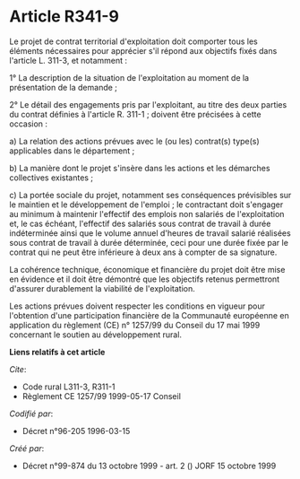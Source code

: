# Article R341-9

Le projet de contrat territorial d'exploitation doit comporter tous les éléments nécessaires pour apprécier s'il répond aux
objectifs fixés dans l'article L. 311-3, et notamment :

1° La description de la situation de l'exploitation au moment de la présentation de la demande ;

2° Le détail des engagements pris par l'exploitant, au titre des deux parties du contrat définies à l'article R. 311-1 ;
doivent être précisées à cette occasion :

a) La relation des actions prévues avec le (ou les) contrat(s) type(s) applicables dans le département ;

b) La manière dont le projet s'insère dans les actions et les démarches collectives existantes ;

c) La portée sociale du projet, notamment ses conséquences prévisibles sur le maintien et le développement de l'emploi ; le
contractant doit s'engager au minimum à maintenir l'effectif des emplois non salariés de l'exploitation et, le cas échéant,
l'effectif des salariés sous contrat de travail à durée indéterminée ainsi que le volume annuel d'heures de travail salarié
réalisées sous contrat de travail à durée déterminée, ceci pour une durée fixée par le contrat qui ne peut être inférieure à
deux ans à compter de sa signature.

La cohérence technique, économique et financière du projet doit être mise en évidence et il doit être démontré que les
objectifs retenus permettront d'assurer durablement la viabilité de l'exploitation.

Les actions prévues doivent respecter les conditions en vigueur pour l'obtention d'une participation financière de la
Communauté européenne en application du règlement (CE) n° 1257/99 du Conseil du 17 mai 1999 concernant le soutien au
développement rural.

**Liens relatifs à cet article**

_Cite_:

  - Code rural L311-3, R311-1
  - Règlement CE 1257/99 1999-05-17 Conseil

_Codifié par_:

  - Décret n°96-205 1996-03-15

_Créé par_:

  - Décret n°99-874 du 13 octobre 1999 - art. 2 () JORF 15 octobre 1999

